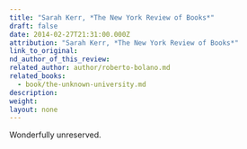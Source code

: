 ```yaml
---
title: "Sarah Kerr, *The New York Review of Books*"
draft: false
date: 2014-02-27T21:31:00.000Z
attribution: "Sarah Kerr, *The New York Review of Books*"
link_to_original:
nd_author_of_this_review:
related_author: author/roberto-bolano.md
related_books:
  - book/the-unknown-university.md
description:
weight:
layout: none
---
```

Wonderfully unreserved.

